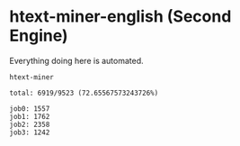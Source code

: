 # htext-miner-english (Second Engine)

Everything doing here is automated.

```
htext-miner

total: 6919/9523 (72.65567573243726%)

job0: 1557
job1: 1762
job2: 2358
job3: 1242
```